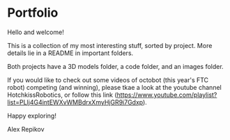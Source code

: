 # Portfolio

Hello and welcome!

This is a collection of my most interesting stuff, sorted by project.
More details lie in a README in important folders. 

Both projects have a 3D models folder, a code folder, and an images folder.

If you would like to check out some videos of octobot (this year's FTC robot) competing (and winning), please tkae a look at the youtube channel HotchkissRobotics, or follow this link (https://www.youtube.com/playlist?list=PLlj4G4intEWXvWMBdrxXmyHjGR9i7Gdxp). 

Happy exploring!

Alex Repikov

